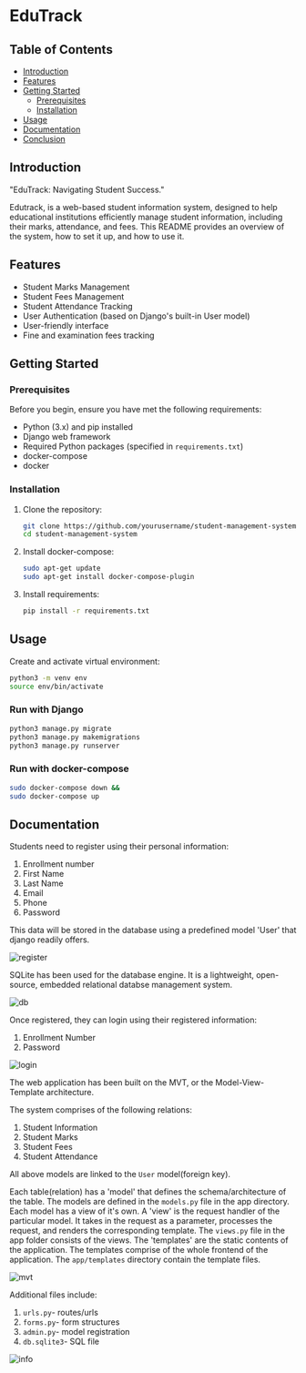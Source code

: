# EduTrack

## Table of Contents
- [Introduction](#introduction)
- [Features](#features)
- [Getting Started](#getting-started)
  - [Prerequisites](#prerequisites)
  - [Installation](#installation)
- [Usage](#usage)
- [Documentation](#documentation)
- [Conclusion](#conclusion)

## Introduction


"EduTrack: Navigating Student Success."

Edutrack, is a web-based  student information system, designed to help educational institutions efficiently manage student information, including their marks, attendance, and fees. This README provides an overview of the system, how to set it up, and how to use it.

## Features
- Student Marks Management
- Student Fees Management
- Student Attendance Tracking
- User Authentication (based on Django's built-in User model)
- User-friendly interface
- Fine and examination fees tracking

## Getting Started

### Prerequisites
Before you begin, ensure you have met the following requirements:
- Python (3.x) and pip installed
- Django web framework
- Required Python packages (specified in `requirements.txt`)
- docker-compose
- docker

### Installation
1. Clone the repository:
   ```sh
   git clone https://github.com/yourusername/student-management-system.git
   cd student-management-system

2. Install docker-compose:

   ```sh
   sudo apt-get update
   sudo apt-get install docker-compose-plugin

3. Install requirements:
   ```sh
   pip install -r requirements.txt
   
## Usage
Create and activate virtual environment:
   
  ```sh
  python3 -m venv env
  source env/bin/activate
  ```

### Run with Django

  ```sh
  python3 manage.py migrate
  python3 manage.py makemigrations
  python3 manage.py runserver
  ```

### Run with docker-compose

  ```sh
  sudo docker-compose down &&
  sudo docker-compose up
  ```

## Documentation

Students need to register using their personal information:
1. Enrollment number
2. First Name
3. Last Name
4. Email
5. Phone
6. Password

This data will be stored in the database using a predefined model 'User' that django readily offers.

![register](https://github.com/Arjun4522/EduTrack/assets/94633408/dd4738d4-7c5a-4c70-847f-0d2219f212bf)

SQLite has been used for the database engine. It is a lightweight, open-source, embedded relational databse management system.

![db](https://github.com/Arjun4522/EduTrack/assets/94633408/7b7e7c5a-2878-4c63-910e-bb713c3fa478)

Once registered, they can login using their registered information:
1. Enrollment Number
2. Password

![login](https://github.com/Arjun4522/EduTrack/assets/94633408/d78d76e0-de4a-4dc5-ac4a-9b645d9f5a55)

The web application has been built on the MVT, or the Model-View-Template architecture. 

The system comprises of the following relations:
1. Student Information
2. Student Marks
3. Student Fees
4. Student Attendance

All above models are linked to the `User` model(foreign key).

Each table(relation) has a 'model' that defines the schema/architecture of the table. The models are defined in the `models.py` file in the app directory. Each model has a view of it's own. A 'view' is the request handler of the particular model. It takes in the request as a parameter, processes the request, and renders the corresponding template. The `views.py` file in the app folder consists of the views. The 'templates' are the static contents of the application. The templates comprise of the whole frontend of the application.
The `app/templates` directory contain the template files. 


![mvt](https://github.com/Arjun4522/EduTrack/assets/94633408/bc70c596-56a2-4604-aba6-522abc7c5c5f)

Additional files include:
1. `urls.py`- routes/urls
2. `forms.py`- form structures
3. `admin.py`- model registration
4. `db.sqlite3`- SQL file

![info](https://github.com/Arjun4522/EduTrack/assets/94633408/30a54ac3-49e1-4cc7-a5b0-9c5ae993c12d)










   
